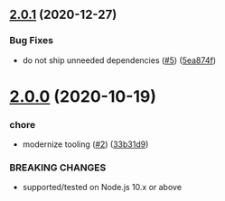 ## [2.0.1](https://github.com/Trott/dandruff-pinkeye-halitosis/compare/v2.0.0...v2.0.1) (2020-12-27)


### Bug Fixes

* do not ship unneeded dependencies ([#5](https://github.com/Trott/dandruff-pinkeye-halitosis/issues/5)) ([5ea874f](https://github.com/Trott/dandruff-pinkeye-halitosis/commit/5ea874ff0b5b538f52188f6909ba0ca1331a93be))

# [2.0.0](https://github.com/Trott/dandruff-pinkeye-halitosis/compare/v1.0.2...v2.0.0) (2020-10-19)


### chore

* modernize tooling ([#2](https://github.com/Trott/dandruff-pinkeye-halitosis/issues/2)) ([33b31d9](https://github.com/Trott/dandruff-pinkeye-halitosis/commit/33b31d93ec5ed40e3583fce98d1a18f8eb98995e))


### BREAKING CHANGES

* supported/tested on Node.js 10.x or above
